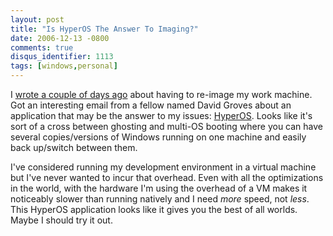 ```yaml
---
layout: post
title: "Is HyperOS The Answer To Imaging?"
date: 2006-12-13 -0800
comments: true
disqus_identifier: 1113
tags: [windows,personal]
---
```

I [wrote a couple of days
ago](/archive/2006/12/11/re-imaged-machine.aspx) about having to
re-image my work machine. Got an interesting email from a fellow named
David Groves about an application that may be the answer to my issues:
[HyperOS](http://www.hyperossystems.co.uk/). Looks like it's sort of a
cross between ghosting and multi-OS booting where you can have several
copies/versions of Windows running on one machine and easily back
up/switch between them.

 I've considered running my development environment in a virtual machine
but I've never wanted to incur that overhead. Even with all the
optimizations in the world, with the hardware I'm using the overhead of
a VM makes it noticeably slower than running natively and I need *more*
speed, not *less*. This HyperOS application looks like it gives you the
best of all worlds. Maybe I should try it out.
